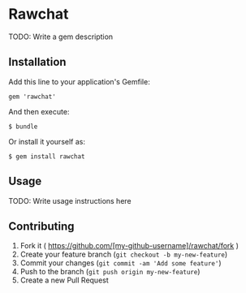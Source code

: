 # Rawchat

TODO: Write a gem description

## Installation

Add this line to your application's Gemfile:

    gem 'rawchat'

And then execute:

    $ bundle

Or install it yourself as:

    $ gem install rawchat

## Usage

TODO: Write usage instructions here

## Contributing

1. Fork it ( https://github.com/[my-github-username]/rawchat/fork )
2. Create your feature branch (`git checkout -b my-new-feature`)
3. Commit your changes (`git commit -am 'Add some feature'`)
4. Push to the branch (`git push origin my-new-feature`)
5. Create a new Pull Request
